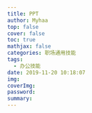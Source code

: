 ```yaml
---
title: PPT
author: Myhaa
top: false
cover: false
toc: true
mathjax: false
categories: 职场通用技能
tags:
  - 办公技能
date: 2019-11-20 10:18:07
img:
coverImg:
password:
summary:
---
```

